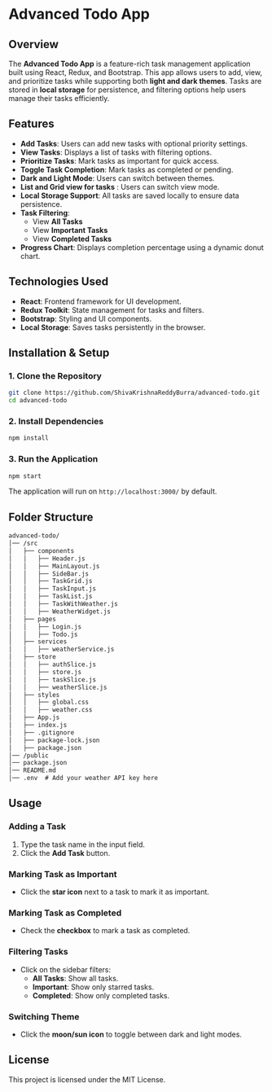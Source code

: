 # Advanced Todo App

## Overview
The **Advanced Todo App** is a feature-rich task management application built using React, Redux, and Bootstrap. This app allows users to add, view, and prioritize tasks while supporting both **light and dark themes**. Tasks are stored in **local storage** for persistence, and filtering options help users manage their tasks efficiently.

## Features
- **Add Tasks**: Users can add new tasks with optional priority settings.
- **View Tasks**: Displays a list of tasks with filtering options.
- **Prioritize Tasks**: Mark tasks as important for quick access.
- **Toggle Task Completion**: Mark tasks as completed or pending.
- **Dark and Light Mode**: Users can switch between themes.
- **List and Grid view for tasks** : Users can switch view mode.
- **Local Storage Support**: All tasks are saved locally to ensure data persistence.
- **Task Filtering**:
  - View **All Tasks**
  - View **Important Tasks**
  - View **Completed Tasks**
- **Progress Chart**: Displays completion percentage using a dynamic donut chart.

## Technologies Used
- **React**: Frontend framework for UI development.
- **Redux Toolkit**: State management for tasks and filters.
- **Bootstrap**: Styling and UI components.
- **Local Storage**: Saves tasks persistently in the browser.

## Installation & Setup

### 1. Clone the Repository
```sh
git clone https://github.com/ShivaKrishnaReddyBurra/advanced-todo.git
cd advanced-todo
```

### 2. Install Dependencies
```sh
npm install
```

### 3. Run the Application
```sh
npm start
```
The application will run on `http://localhost:3000/` by default.

## Folder Structure
```markdown
advanced-todo/
│── /src
│   ├── components
│   │   ├── Header.js
│   │   ├── MainLayout.js
│   │   ├── SideBar.js
│   │   ├── TaskGrid.js
│   │   ├── TaskInput.js
│   │   ├── TaskList.js
│   │   ├── TaskWithWeather.js
│   │   ├── WeatherWidget.js
│   ├── pages
│   │   ├── Login.js
│   │   ├── Todo.js
│   ├── services
│   │   ├── weatherService.js
│   ├── store
│   │   ├── authSlice.js
│   │   ├── store.js
│   │   ├── taskSlice.js
│   │   ├── weatherSlice.js
│   ├── styles
│   │   ├── global.css
│   │   ├── weather.css
│   ├── App.js
│   ├── index.js
│   ├── .gitignore
│   ├── package-lock.json
│   ├── package.json
│── /public
│── package.json
│── README.md
│── .env  # Add your weather API key here
```

## Usage
### Adding a Task
1. Type the task name in the input field.
2. Click the **Add Task** button.

### Marking Task as Important
- Click the **star icon** next to a task to mark it as important.

### Marking Task as Completed
- Check the **checkbox** to mark a task as completed.

### Filtering Tasks
- Click on the sidebar filters:
  - **All Tasks**: Show all tasks.
  - **Important**: Show only starred tasks.
  - **Completed**: Show only completed tasks.

### Switching Theme
- Click the **moon/sun icon** to toggle between dark and light modes.


## License
This project is licensed under the MIT License.


